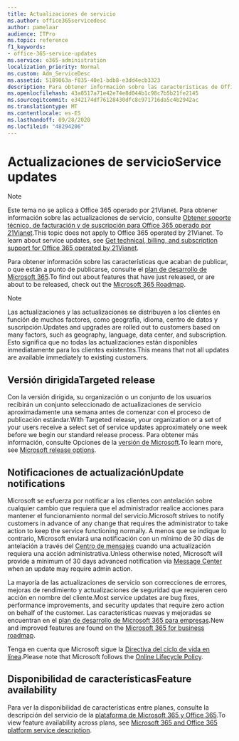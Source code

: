 ```yaml
---
title: Actualizaciones de servicio
ms.author: office365servicedesc
author: pamelaar
audience: ITPro
ms.topic: reference
f1_keywords:
- office-365-service-updates
ms.service: o365-administration
localization_priority: Normal
ms.custom: Adm_ServiceDesc
ms.assetid: 5189063a-f835-40e1-bdb8-e3dd4ecb3323
description: Para obtener información sobre las características de Office 365 que acaban de publicar, o que están a punto de publicarse, consulte el mapa de ruta de Microsoft 365.
ms.openlocfilehash: 43a8517a71e42e74e8d044b1c98c7b5b21fe2145
ms.sourcegitcommit: e342174df76128430dfc8c971716da5c4b2942ac
ms.translationtype: MT
ms.contentlocale: es-ES
ms.lasthandoff: 09/28/2020
ms.locfileid: "48294206"
---
```

# <a name="service-updates"></a><span data-ttu-id="9c8d2-103">Actualizaciones de servicio</span><span class="sxs-lookup"><span data-stu-id="9c8d2-103">Service updates</span></span>

> [!NOTE]
> <span data-ttu-id="9c8d2-p101">Este tema no se aplica a Office 365 operado por 21Vianet. Para obtener información sobre las actualizaciones de servicio, consulte [Obtener soporte técnico, de facturación y de suscripción para Office 365 operado por 21Vianet](https://go.microsoft.com/fwlink/?LinkID=733350).</span><span class="sxs-lookup"><span data-stu-id="9c8d2-p101">This topic does not apply to Office 365 operated by 21Vianet. To learn about service updates, see [Get technical, billing, and subscription support for Office 365 operated by 21Vianet](https://go.microsoft.com/fwlink/?LinkID=733350).</span></span> 
  
<span data-ttu-id="9c8d2-106">Para obtener información sobre las características que acaban de publicar, o que están a punto de publicarse, consulte el [plan de desarrollo de Microsoft 365](https://go.microsoft.com/fwlink/?LinkId=509914).</span><span class="sxs-lookup"><span data-stu-id="9c8d2-106">To find out about features that have just released, or are about to be released, check out the [Microsoft 365 Roadmap](https://go.microsoft.com/fwlink/?LinkId=509914).</span></span>
  
> [!NOTE]
> <span data-ttu-id="9c8d2-107">Las actualizaciones y las actualizaciones se distribuyen a los clientes en función de muchos factores, como geografía, idioma, centro de datos y suscripción.</span><span class="sxs-lookup"><span data-stu-id="9c8d2-107">Updates and upgrades are rolled out to customers based on many factors, such as geography, language, data center, and subscription.</span></span> <span data-ttu-id="9c8d2-108">Esto significa que no todas las actualizaciones están disponibles inmediatamente para los clientes existentes.</span><span class="sxs-lookup"><span data-stu-id="9c8d2-108">This means that not all updates are available immediately to existing customers.</span></span> 
  
## <a name="targeted-release"></a><span data-ttu-id="9c8d2-109">Versión dirigida</span><span class="sxs-lookup"><span data-stu-id="9c8d2-109">Targeted release</span></span>

<span data-ttu-id="9c8d2-110">Con la versión dirigida, su organización o un conjunto de los usuarios recibirán un conjunto seleccionado de actualizaciones de servicio aproximadamente una semana antes de comenzar con el proceso de publicación estándar.</span><span class="sxs-lookup"><span data-stu-id="9c8d2-110">With Targeted release, your organization or a set of your users receive a select set of service updates approximately one week before we begin our standard release process.</span></span> <span data-ttu-id="9c8d2-111">Para obtener más información, consulte Opciones de la [versión de Microsoft](https://docs.microsoft.com/office365/admin/manage/release-options-in-office-365).</span><span class="sxs-lookup"><span data-stu-id="9c8d2-111">To learn more, see [Microsoft release options](https://docs.microsoft.com/office365/admin/manage/release-options-in-office-365).</span></span> 
  
## <a name="update-notifications"></a><span data-ttu-id="9c8d2-112">Notificaciones de actualización</span><span class="sxs-lookup"><span data-stu-id="9c8d2-112">Update notifications</span></span>

<span data-ttu-id="9c8d2-113">Microsoft se esfuerza por notificar a los clientes con antelación sobre cualquier cambio que requiera que el administrador realice acciones para mantener el funcionamiento normal del servicio.</span><span class="sxs-lookup"><span data-stu-id="9c8d2-113">Microsoft strives to notify customers in advance of any change that requires the administrator to take action to keep the service functioning normally.</span></span> <span data-ttu-id="9c8d2-114">A menos que se indique lo contrario, Microsoft enviará una notificación con un mínimo de 30 días de antelación a través del [Centro de mensajes](https://docs.microsoft.com/office365/admin/manage/message-center) cuando una actualización requiera una acción administrativa.</span><span class="sxs-lookup"><span data-stu-id="9c8d2-114">Unless otherwise noted, Microsoft will provide a minimum of 30 days advanced notification via [Message Center](https://docs.microsoft.com/office365/admin/manage/message-center) when an update may require admin action.</span></span> 
  
<span data-ttu-id="9c8d2-115">La mayoría de las actualizaciones de servicio son correcciones de errores, mejoras de rendimiento y actualizaciones de seguridad que requieren cero acción en nombre del cliente.</span><span class="sxs-lookup"><span data-stu-id="9c8d2-115">Most service updates are bug fixes, performance improvements, and security updates that require zero action on behalf of the customer.</span></span> <span data-ttu-id="9c8d2-116">Las características nuevas y mejoradas se encuentran en el [plan de desarrollo de Microsoft 365 para empresas](https://roadmap.office.com/).</span><span class="sxs-lookup"><span data-stu-id="9c8d2-116">New and improved features are found on the [Microsoft 365 for business roadmap](https://roadmap.office.com/).</span></span>
  
<span data-ttu-id="9c8d2-117">Tenga en cuenta que Microsoft sigue la [Directiva del ciclo de vida en línea](https://support.microsoft.com/lifecycle#gp/osslpolicy).</span><span class="sxs-lookup"><span data-stu-id="9c8d2-117">Please note that Microsoft follows the [Online Lifecycle Policy](https://support.microsoft.com/lifecycle#gp/osslpolicy).</span></span>
  
## <a name="feature-availability"></a><span data-ttu-id="9c8d2-118">Disponibilidad de características</span><span class="sxs-lookup"><span data-stu-id="9c8d2-118">Feature availability</span></span>

<span data-ttu-id="9c8d2-119">Para ver la disponibilidad de características entre planes, consulte la descripción del servicio de la [plataforma de Microsoft 365 y Office 365](office-365-platform-service-description.md).</span><span class="sxs-lookup"><span data-stu-id="9c8d2-119">To view feature availability across plans, see [Microsoft 365 and Office 365 platform service description](office-365-platform-service-description.md).</span></span>
  

